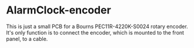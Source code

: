 # AlarmClock-encoder
This is just a small PCB for a Bourns PEC11R-4220K-S0024 rotary encoder.
It's only function is to connect the encoder, which is mounted to the front
panel, to a cable.
